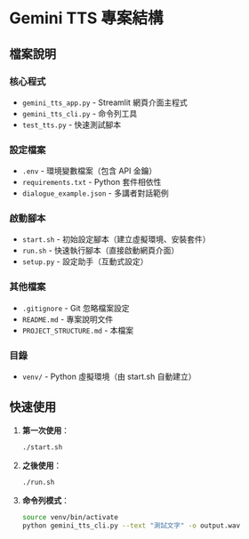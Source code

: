 # Gemini TTS 專案結構

## 檔案說明

### 核心程式
- `gemini_tts_app.py` - Streamlit 網頁介面主程式
- `gemini_tts_cli.py` - 命令列工具
- `test_tts.py` - 快速測試腳本

### 設定檔案
- `.env` - 環境變數檔案（包含 API 金鑰）
- `requirements.txt` - Python 套件相依性
- `dialogue_example.json` - 多講者對話範例

### 啟動腳本
- `start.sh` - 初始設定腳本（建立虛擬環境、安裝套件）
- `run.sh` - 快速執行腳本（直接啟動網頁介面）
- `setup.py` - 設定助手（互動式設定）

### 其他檔案
- `.gitignore` - Git 忽略檔案設定
- `README.md` - 專案說明文件
- `PROJECT_STRUCTURE.md` - 本檔案

### 目錄
- `venv/` - Python 虛擬環境（由 start.sh 自動建立）

## 快速使用

1. **第一次使用**：
   ```bash
   ./start.sh
   ```

2. **之後使用**：
   ```bash
   ./run.sh
   ```

3. **命令列模式**：
   ```bash
   source venv/bin/activate
   python gemini_tts_cli.py --text "測試文字" -o output.wav
   ``` 